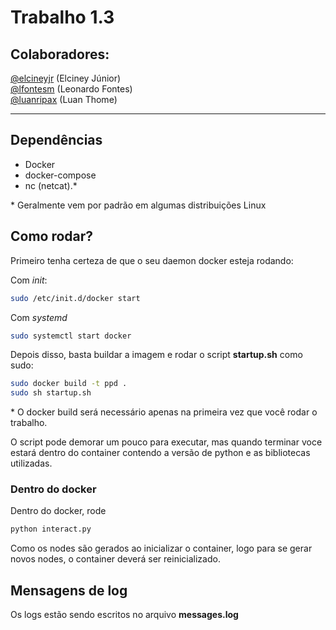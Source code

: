 # Trabalho 1.3

## Colaboradores:

[@elcineyjr](https://github.com/elcineyjr) (Elciney Júnior)  
[@lfontesm](https://github.com/lfontesm)   (Leonardo Fontes)  
[@luanripax](https://github.com/luanripax) (Luan Thome)

_____________

## Dependências
* Docker
* docker-compose
* nc (netcat).*

\* Geralmente vem por padrão em algumas distribuições Linux

## Como rodar?

Primeiro tenha certeza de que o seu daemon docker esteja rodando:

Com *init*:
```bash
sudo /etc/init.d/docker start
```

Com *systemd*
```bash
sudo systemctl start docker
```

Depois disso, basta buildar a imagem e rodar o script **startup.sh** como sudo:
```bash
sudo docker build -t ppd .
sudo sh startup.sh
```
\* O docker build será necessário apenas na primeira vez que você rodar o trabalho.

O script pode demorar um pouco para executar, mas quando terminar voce estará dentro do container contendo a versão de python e as bibliotecas utilizadas.

### Dentro do docker

Dentro do docker, rode 
```bash
python interact.py 
```

Como os nodes são gerados ao inicializar o container, logo para se gerar novos nodes, o container deverá ser reinicializado.

## Mensagens de log
Os logs estão sendo escritos no arquivo **messages.log**
